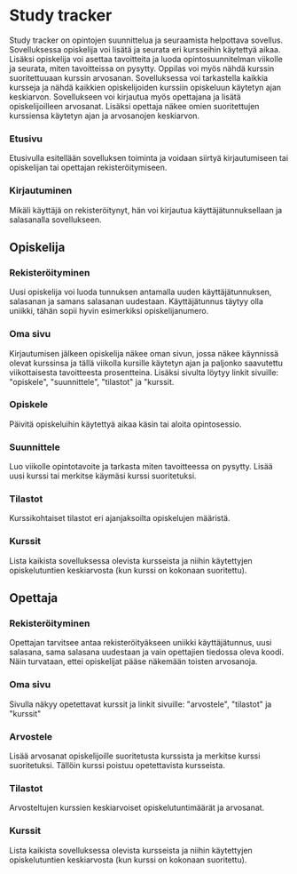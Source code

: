 # Study tracker

Study tracker on opintojen suunnittelua ja seuraamista helpottava sovellus. Sovelluksessa opiskelija voi lisätä ja seurata eri kursseihin käytettyä aikaa. 
Lisäksi opiskelija voi asettaa tavoitteita ja luoda opintosuunnitelman viikolle ja seurata, miten tavoitteissa on pysytty. Oppilas voi myös nähdä kurssin suoritettuuaan kurssin arvosanan.
Sovelluksessa voi tarkastella kaikkia kursseja ja nähdä kaikkien opiskelijoiden kurssiin opiskeluun käytetyn ajan keskiarvon. 
Sovellukseen voi kirjautua myös opettajana ja lisätä opiskelijoilleen arvosanat. Lisäksi opettaja näkee omien suoritettujen kurssiensa käytetyn ajan ja arvosanojen keskiarvon.

### Etusivu

Etusivulla esitellään sovelluksen toiminta ja voidaan siirtyä kirjautumiseen tai opiskelijan tai opettajan rekisteröitymiseen.

### Kirjautuminen

Mikäli käyttäjä on rekisteröitynyt, hän voi kirjautua käyttäjätunnuksellaan ja salasanalla sovellukseen.

## Opiskelija

### Rekisteröityminen

Uusi opiskelija voi luoda tunnuksen antamalla uuden käyttäjätunnuksen, salasanan ja samans salasanan uudestaan. Käyttäjätunnus täytyy olla
uniikki, tähän sopii hyvin esimerkiksi opiskelijanumero.

### Oma sivu

Kirjautumisen jälkeen opiskelija näkee oman sivun, jossa näkee käynnissä olevat kurssinsa ja tällä viikolla kursille käytetyn ajan ja paljonko saavutettu
viikottaisesta tavoitteesta prosentteina.
Lisäksi sivulta löytyy linkit sivuille: "opiskele", "suunnittele", "tilastot" ja "kurssit.

### Opiskele

Päivitä opiskeluihin käytettyä aikaa käsin tai aloita opintosessio.

### Suunnittele

Luo viikolle opintotavoite ja tarkasta miten tavoitteessa on pysytty. Lisää uusi kurssi tai merkitse käymäsi kurssi suoritetuksi.

### Tilastot

Kurssikohtaiset tilastot eri ajanjaksoilta opiskelujen määristä.

### Kurssit

Lista kaikista sovelluksessa olevista kursseista ja niihin käytettyjen opiskelutuntien keskiarvosta (kun kurssi on kokonaan suoritettu). 

## Opettaja

### Rekisteröityminen

Opettajan tarvitsee antaa rekisteröityäkseen uniikki käyttäjätunnus, uusi salasana, sama salasana uudestaan ja vain opettajien tiedossa oleva koodi. Näin turvataan, ettei opiskelijat pääse näkemään toisten arvosanoja.

### Oma sivu

Sivulla näkyy opetettavat kurssit ja linkit sivuille: "arvostele", "tilastot" ja "kurssit"

### Arvostele

Lisää arvosanat opiskelijoille suoritetusta kurssista ja merkitse kurssi suoritetuksi. Tällöin kurssi poistuu opetettavista kursseista.

### Tilastot

Arvosteltujen kurssien keskiarvoiset opiskelutuntimäärät ja arvosanat.

### Kurssit

Lista kaikista sovelluksessa olevista kursseista ja niihin käytettyjen opiskelutuntien keskiarvosta (kun kurssi on kokonaan suoritettu). 


